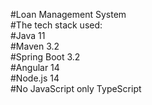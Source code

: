 #Loan Management System  
#The tech stack used:  
#Java 11  
#Maven 3.2  
#Spring Boot 3.2  
#Angular 14  
#Node.js 14  
#No JavaScript only TypeScript

